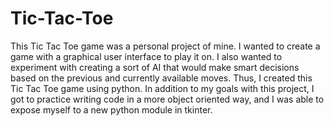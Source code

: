# Tic-Tac-Toe
This Tic Tac Toe game was a personal project of mine. I wanted to create a game 
with a graphical user interface to play it on. I also wanted to experiment with 
creating a sort of AI that would make smart decisions based on the previous and 
currently available moves. Thus, I created this Tic Tac Toe game using python. 
In addition to my goals with this project, I got to practice writing code in a 
more object oriented way, and I was able to expose myself to a new python module 
in tkinter.
